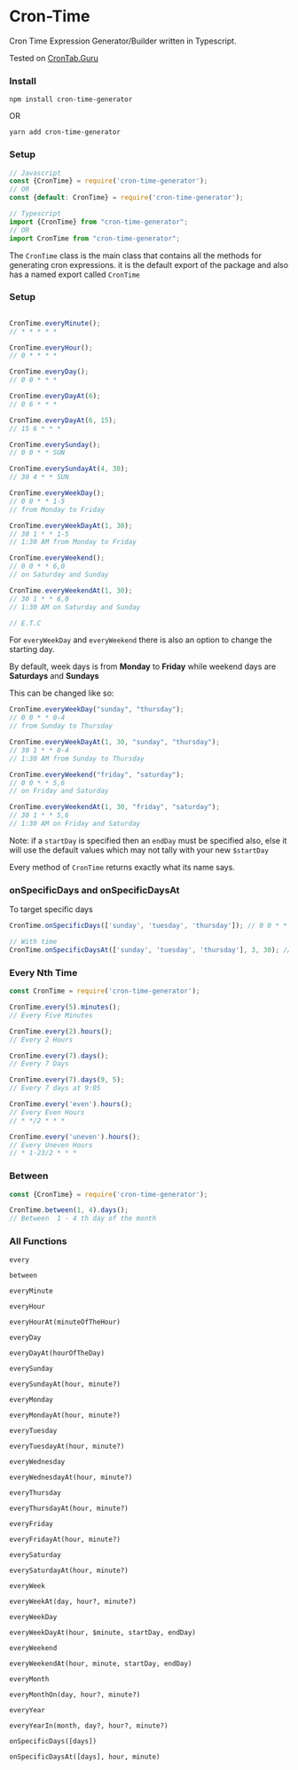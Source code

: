 # Cron-Time

Cron Time Expression Generator/Builder written in Typescript.

Tested on [CronTab.Guru](https://crontab.guru)

### Install

```console
npm install cron-time-generator
```

OR

```console
yarn add cron-time-generator
```

### Setup

```javascript
// Javascript
const {CronTime} = require('cron-time-generator');
// OR 
const {default: CronTime} = require('cron-time-generator');

// Typescript
import {CronTime} from "cron-time-generator";
// OR
import CronTime from "cron-time-generator";
```

The `CronTime` class is the main class that contains all the methods for generating cron expressions.
it is the default export of the package and also has a named export called `CronTime`

### Setup

```javascript

CronTime.everyMinute();
// * * * * *

CronTime.everyHour();
// 0 * * * *

CronTime.everyDay();
// 0 0 * * *

CronTime.everyDayAt(6);
// 0 6 * * *

CronTime.everyDayAt(6, 15);
// 15 6 * * *

CronTime.everySunday();
// 0 0 * * SUN

CronTime.everySundayAt(4, 30);
// 30 4 * * SUN

CronTime.everyWeekDay();
// 0 0 * * 1-5
// from Monday to Friday

CronTime.everyWeekDayAt(1, 30);
// 30 1 * * 1-5
// 1:30 AM from Monday to Friday

CronTime.everyWeekend();
// 0 0 * * 6,0
// on Saturday and Sunday

CronTime.everyWeekendAt(1, 30);
// 30 1 * * 6,0
// 1:30 AM on Saturday and Sunday

// E.T.C

```

For `everyWeekDay` and `everyWeekend` there is also an option to change the starting day.

By default, week days is from **Monday** to **Friday** while weekend days are **Saturdays** and **Sundays**

This can be changed like so:

```javascript
CronTime.everyWeekDay("sunday", "thursday");
// 0 0 * * 0-4
// from Sunday to Thursday

CronTime.everyWeekDayAt(1, 30, "sunday", "thursday");
// 30 1 * * 0-4
// 1:30 AM from Sunday to Thursday

CronTime.everyWeekend("friday", "saturday");
// 0 0 * * 5,6
// on Friday and Saturday

CronTime.everyWeekendAt(1, 30, "friday", "saturday");
// 30 1 * * 5,6
// 1:30 AM on Friday and Saturday
```

Note: if a `startDay` is specified then an `endDay` must be specified also, else it will use the default values which
may not tally with your new `$startDay`

Every method of `CronTime` returns exactly what its name says.

### onSpecificDays and onSpecificDaysAt

To target specific days

```javascript
CronTime.onSpecificDays(['sunday', 'tuesday', 'thursday']); // 0 0 * * 0,2,4

// With time 
CronTime.onSpecificDaysAt(['sunday', 'tuesday', 'thursday'], 3, 30); // 0 0 * * 0,2,4
```

### Every Nth Time

```javascript
const CronTime = require('cron-time-generator');

CronTime.every(5).minutes();
// Every Five Minutes

CronTime.every(2).hours();
// Every 2 Hours

CronTime.every(7).days();
// Every 7 Days

CronTime.every(7).days(9, 5);
// Every 7 days at 9:05

CronTime.every('even').hours();
// Every Even Hours
// * */2 * * *

CronTime.every('uneven').hours();
// Every Uneven Hours
// * 1-23/2 * * *
```

### Between

```javascript
const {CronTime} = require('cron-time-generator');

CronTime.between(1, 4).days();
// Between  1 - 4 th day of the month 
```

### All Functions

`every`

`between`

`everyMinute`

`everyHour`

`everyHourAt(minuteOfTheHour)`

`everyDay`

`everyDayAt(hourOfTheDay)`

`everySunday`

`everySundayAt(hour, minute?)`

`everyMonday`

`everyMondayAt(hour, minute?)`

`everyTuesday`

`everyTuesdayAt(hour, minute?)`

`everyWednesday`

`everyWednesdayAt(hour, minute?)`

`everyThursday`

`everyThursdayAt(hour, minute?)`

`everyFriday`

`everyFridayAt(hour, minute?)`

`everySaturday`

`everySaturdayAt(hour, minute?)`

`everyWeek`

`everyWeekAt(day, hour?, minute?)`

`everyWeekDay`

`everyWeekDayAt(hour, $minute, startDay, endDay)`

`everyWeekend`

`everyWeekendAt(hour, minute, startDay, endDay)`

`everyMonth`

`everyMonthOn(day, hour?, minute?)`

`everyYear`

`everyYearIn(month, day?, hour?, minute?)`

`onSpecificDays([days])`

`onSpecificDaysAt([days], hour, minute)`
